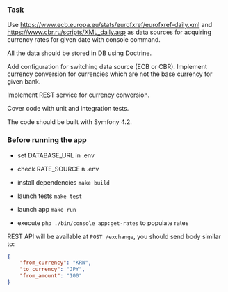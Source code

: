 ### Task

Use https://www.ecb.europa.eu/stats/eurofxref/eurofxref-daily.xml and https://www.cbr.ru/scripts/XML_daily.asp as data sources for acquiring currency rates for given date with console command.

All the data should be stored in DB using Doctrine.

Add configuration for switching data source (ECB or CBR). Implement currency conversion for currencies which are not the base currency for given bank.

Implement REST service for currency conversion.

Cover code with unit and integration tests.

The code should be built with Symfony 4.2.

### Before running the app

- set DATABASE_URL in .env

- check RATE_SOURCE в .env

- install dependencies `make build` 

- launch tests `make test`

- launch app `make run`

- execute `php ./bin/console app:get-rates` to populate rates

REST API will be available at `POST /exchange`, you should send body similar to:
````json
{
    "from_currency": "KRW",
    "to_currency": "JPY",
    "from_amount": "100"
}
````
